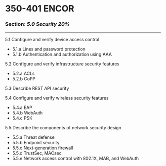 # 350-401 ENCOR  
### Section: ***5.0 Security 20%***
---

5.1	Configure and verify device access control			
- 5.1.a	Lines and password protection		
- 5.1.b	Authentication and authorization using AAA		

5.2	Configure and verify infrastructure security features			
- 5.2.a	ACLs		
- 5.2.b	CoPP		

5.3	Describe REST API security			
				
5.4	Configure and verify wireless security features			
-	5.4.a	EAP		
-	5.4.b	WebAuth		
-	5.4.c	PSK		

5.5	Describe the components of network security design			
-	5.5.a	Threat defense		
-	5.5.b	Endpoint security		
-	5.5.c	Next-generation firewall		
-	5.5.d	TrustSec, MACsec		
-	5.5.e	Network access control with 802.1X, MAB, and WebAuth		